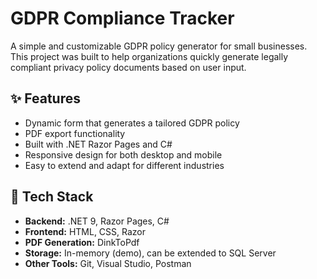 # GDPR Compliance Tracker

A simple and customizable GDPR policy generator for small businesses.  
This project was built to help organizations quickly generate legally compliant privacy policy documents based on user input.

## ✨ Features

- Dynamic form that generates a tailored GDPR policy
- PDF export functionality
- Built with .NET Razor Pages and C#
- Responsive design for both desktop and mobile
- Easy to extend and adapt for different industries

## 🔧 Tech Stack

- **Backend:** .NET 9, Razor Pages, C#
- **Frontend:** HTML, CSS, Razor
- **PDF Generation:** DinkToPdf
- **Storage:** In-memory (demo), can be extended to SQL Server
- **Other Tools:** Git, Visual Studio, Postman
